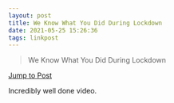 ```yaml
---
layout: post
title: We Know What You Did During Lockdown
date: 2021-05-25 15:26:36
tags: linkpost
---
```


> We Know What You Did During Lockdown

[Jump to Post](https://kottke.org/21/05/we-know-what-you-did-during-lockdown)

Incredibly well done video. 
